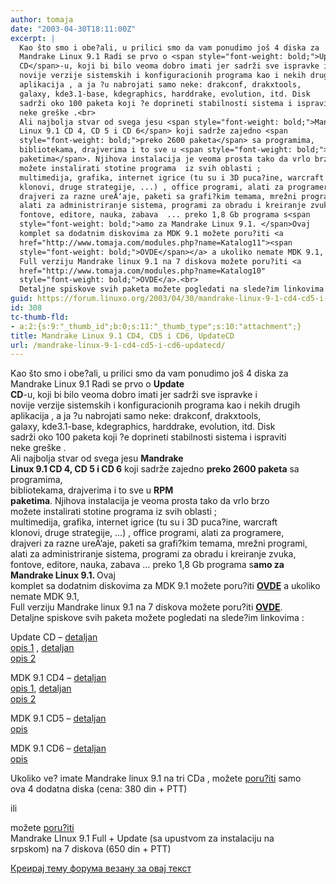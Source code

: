 ```yaml
---
author: tomaja
date: "2003-04-30T18:11:00Z"
excerpt: |
  Kao što smo i obe?ali, u prilici smo da vam ponudimo još 4 diska za
  Mandrake Linux 9.1 Radi se prvo o <span style="font-weight: bold;">Update
  CD</span>-u, koji bi bilo veoma dobro imati jer sadrži sve ispravke i
  novije verzije sistemskih i konfiguracionih programa kao i nekih drugih
  aplikacija , a ja ?u nabrojati samo neke: drakconf, drakxtools,
  galaxy, kde3.1-base, kdegraphics, harddrake, evolution, itd. Disk
  sadrži oko 100 paketa koji ?e doprineti stabilnosti sistema i ispraviti
  neke greške .<br>
  Ali najbolja stvar od svega jesu <span style="font-weight: bold;">Mandrake
  Linux 9.1 CD 4, CD 5 i CD 6</span> koji sadrže zajedno <span
  style="font-weight: bold;">preko 2600 paketa</span> sa programima,
  bibliotekama, drajverima i to sve u <span style="font-weight: bold;">RPM
  paketima</span>. Njihova instalacija je veoma prosta tako da vrlo brzo
  možete instalirati stotine programa  iz svih oblasti ;
  multimedija, grafika, internet igrice (tu su i 3D puca?ine, warcraft
  klonovi, druge strategije, ...) , office programi, alati za programere,
  drajveri za razne ureÄ‘aje, paketi sa grafi?kim temama, mrežni programi,
  alati za administriranje sistema, programi za obradu i kreiranje zvuka,
  fontove, editore, nauka, zabava  ... preko 1,8 Gb programa s<span
  style="font-weight: bold;">amo za Mandrake Linux 9.1. </span>Ovaj
  komplet sa dodatnim diskovima za MDK 9.1 možete poru?iti <a
  href="http://www.tomaja.com/modules.php?name=Katalog11"><span
  style="font-weight: bold;">OVDE</span></a> a ukoliko nemate MDK 9.1,
  Full verziju Mandrake linux 9.1 na 7 diskova možete poru?iti <a
  href="http://www.tomaja.com/modules.php?name=Katalog10"
  style="font-weight: bold;">OVDE</a>.<br>
  Detaljne spiskove svih paketa možete pogledati na slede?im linkovima :
guid: https://forum.linuxo.org/2003/04/30/mandrake-linux-9-1-cd4-cd5-i-cd6-updatecd/
id: 308
tc-thumb-fld:
- a:2:{s:9:"_thumb_id";b:0;s:11:"_thumb_type";s:10:"attachment";}
title: Mandrake Linux 9.1 CD4, CD5 i CD6, UpdateCD
url: /mandrake-linux-9-1-cd4-cd5-i-cd6-updatecd/
---
```

Kao što smo i obe?ali, u prilici smo da vam ponudimo još 4 diska za  
Mandrake Linux 9.1 Radi se prvo o <span style="font-weight: bold;">Update<br /> CD</span>-u, koji bi bilo veoma dobro imati jer sadrži sve ispravke i  
novije verzije sistemskih i konfiguracionih programa kao i nekih drugih  
aplikacija , a ja ?u nabrojati samo neke: drakconf, drakxtools,  
galaxy, kde3.1-base, kdegraphics, harddrake, evolution, itd. Disk  
sadrži oko 100 paketa koji ?e doprineti stabilnosti sistema i ispraviti  
neke greške .  
Ali najbolja stvar od svega jesu <span style="font-weight: bold;">Mandrake<br /> Linux 9.1 CD 4, CD 5 i CD 6</span> koji sadrže zajedno <span
 style="font-weight: bold;">preko 2600 paketa</span> sa programima,  
bibliotekama, drajverima i to sve u <span style="font-weight: bold;">RPM<br /> paketima</span>. Njihova instalacija je veoma prosta tako da vrlo brzo  
možete instalirati stotine programa iz svih oblasti ;  
multimedija, grafika, internet igrice (tu su i 3D puca?ine, warcraft  
klonovi, druge strategije, &#8230;) , office programi, alati za programere,  
drajveri za razne ureÄ‘aje, paketi sa grafi?kim temama, mrežni programi,  
alati za administriranje sistema, programi za obradu i kreiranje zvuka,  
fontove, editore, nauka, zabava &#8230; preko 1,8 Gb programa s<span
 style="font-weight: bold;">amo za Mandrake Linux 9.1. </span>Ovaj  
komplet sa dodatnim diskovima za MDK 9.1 možete poru?iti [<span
 style="font-weight: bold;">OVDE</span>](http://www.tomaja.com/modules.php?name=Katalog11) a ukoliko nemate MDK 9.1,  
Full verziju Mandrake linux 9.1 na 7 diskova možete poru?iti <a
 href="http://www.tomaja.com/modules.php?name=Katalog10"
 style="font-weight: bold;">OVDE</a>.  
Detaljne spiskove svih paketa možete pogledati na slede?im linkovima :<!--break-->

Update CD &#8211; [detaljan  
opis 1](http://www.tomaja.com/htmltonuke.php?filnavn=RPMS.html) , [detaljan  
opis 2](http://www.tomaja.com/htmltonuke.php?filnavn=SRPMS.html)

MDK 9.1 CD4 &#8211; [detaljan  
opis 1](http://www.tomaja.com/htmltonuke.php?filnavn=RPMS_cd4.html), [detaljan  
opis 2](http://www.tomaja.com/htmltonuke.php?filnavn=SRPMS_cd4.html)

MDK 9.1 CD5 &#8211; [detaljan  
opis](http://www.tomaja.com/htmltonuke.php?filnavn=RPMS_cd5.html)

MDK 9.1 CD6 &#8211; [detaljan  
opis](http://www.tomaja.com/htmltonuke.php?filnavn=RPMS_cd6.html)

Ukoliko ve? imate Mandrake linux 9.1 na tri CDa , možete [poru?iti](http://www.tomaja.com/modules.php?name=Katalog11) samo  
ova 4 dodatna diska (cena: 380 din + PTT)

ili 

možete [poru?iti](http://www.tomaja.com/modules.php?name=Katalog10)  
Mandrake LInux 9.1 Full + Update (sa upustvom za instalaciju na  
srpskom) na 7 diskova (650 din + PTT)

[Креирај тему форума везану за овај текст](https://linuxo.org/nova-tema-na-forumu/?se_pid=308)